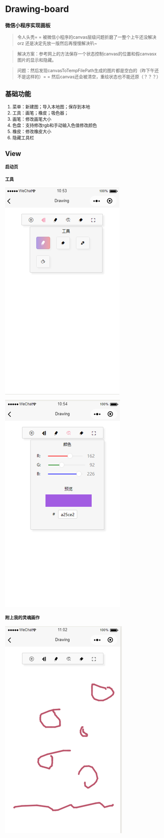 # Drawing-board
### 微信小程序实现画板
> 令人头秃= = 被微信小程序的canvas层级问题折磨了一整个上午还没解决orz 还是决定先放一版然后再慢慢解决叭~ 

> 解决方案：参考网上的方法保存一个状态控制canvas的位置和假canvasx图片的显示和隐藏。 

> 问题：然后发现canvasToTempFilePath生成的图片都是空白的（昨下午还不是这样的）= = 然后canvas还会被清空，重绘状态也不能还原（？？？）

## 基础功能
1. 菜单：新建图；导入本地图；保存到本地
2. 工具：画笔；橡皮；吸色器；
3. 画笔：修改画笔大小
4. 色盘：支持修改rgb和手动输入色值修改颜色
5. 橡皮：修改橡皮大小
6. 隐藏工具栏
## View
#### 启动页

#### 工具
![image](img/2.png)

![image](img/3.png)
#### 附上我的灵魂画作
![image](img/4.png)

